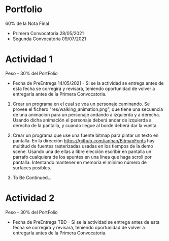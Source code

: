 # Portfolio

60% de la Nota Final

- Primera Convocatoria 28/05/2021
- Segunda Convocatoria 09/07/2021

# Actividad 1

Peso - 30% del PortFolio

- Fecha de PreEntrega 14/05/2021 - Si se la actividad se entrega antes de esta fecha se corregirá y revisará, teniendo oportunidad de volver a entregarla antes de la Primera Convocatoria.

1. Crear un programa en el cual se vea un personaje caminando. Se provee el fichero "res/walking_animation.png", que tiene una secuencia de una animación para un personaje andando a izquierda y a derecha. Usando dicha animación el personaje deberá andar de izquierda a derecha de la pantalla, y cuando llegue al borde deberá dar la vuelta.

2. Crear un programa que use una fuente bitmap para pintar un texto en pantalla. En la dirección https://github.com/ianhan/BitmapFonts hay multitud de fuentes rasterizadas usadas en los tiempos de la demo scene. Usando una de ellas a libre elección escribir en pantalla un párrafo cualquiera de los apuntes en una línea que haga scroll por pantalla. Intentando mantener en memoría el mínimo número de surfaces posibles.

3. To Be Continued...

# Actividad 2

Peso - 30% del PortFolio

- Fecha de PreEntrega TBD - Si se la actividad se entrega antes de esta fecha se corregirá y revisará, teniendo oportunidad de volver a entregarla antes de la Primera Convocatoria.